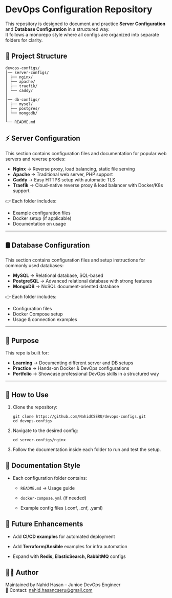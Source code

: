 # DevOps Configuration Repository

This repository is designed to document and practice **Server Configuration** and **Database Configuration** in a structured way.  
It follows a monorepo style where all configs are organized into separate folders for clarity.  


## 📂 Project Structure
```
devops-configs/
│── server-configs/
│ ├── nginx/
│ ├── apache/
│ ├── traefik/
│ └── caddy/
│
│── db-configs/
│ ├── mysql/
│ ├── postgres/
│ └── mongodb/
│
└── README.md
```

## ⚡ Server Configuration

This section contains configuration files and documentation for popular web servers and reverse proxies:

- **Nginx** → Reverse proxy, load balancing, static file serving  
- **Apache** → Traditional web server, PHP support  
- **Caddy** → Easy HTTPS setup with automatic TLS  
- **Traefik** → Cloud-native reverse proxy & load balancer with Docker/K8s support  

👉 Each folder includes:
- Example configuration files  
- Docker setup (if applicable)  
- Documentation on usage  

---

## 🛢️ Database Configuration

This section contains configuration files and setup instructions for commonly used databases:

- **MySQL** → Relational database, SQL-based  
- **PostgreSQL** → Advanced relational database with strong features  
- **MongoDB** → NoSQL document-oriented database  

👉 Each folder includes:
- Configuration files  
- Docker Compose setup  
- Usage & connection examples  

---

## 🎯 Purpose

This repo is built for:
- **Learning** → Documenting different server and DB setups  
- **Practice** → Hands-on Docker & DevOps configurations  
- **Portfolio** → Showcase professional DevOps skills in a structured way  

---

## 🚀 How to Use

1. Clone the repository:
   ```
   git clone https://github.com/NahidCSERU/devops-configs.git
   cd devops-configs
   ```
2. Navigate to the desired config:
    ```
    cd server-configs/nginx
    ```
3. Follow the documentation inside each folder to run and test the setup.

## 📖 Documentation Style
- Each configuration folder contains:

    - `README.md` → Usage guide

    - `docker-compose.yml` (if needed)

    - Example config files (.conf, .cnf, .yaml)

## 🌟 Future Enhancements
- Add **CI/CD examples** for automated deployment

- Add **Terraform/Ansible** examples for infra automation

- Expand with **Redis, ElasticSearch, RabbitMQ** configs

## 👨‍💻 Author
Maintained by Nahid Hasan – Junioe DevOps Engineer   
📧 Contact: nahid.hasancseru@gmail.com
